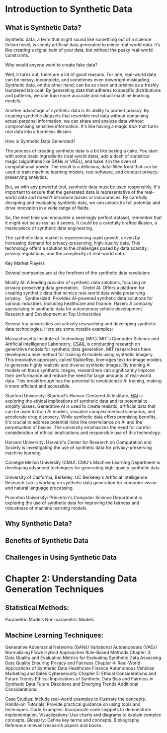 # Introduction to Synthetic Data #


## What is Synthetic Data? ##

Synthetic data, a term that might sound like something out of a science fiction novel, is simply artificial data generated to mimic real-world data. It’s like creating a digital twin of your data, but without the pesky real-world constraints.

Why would anyone want to create fake data?

Well, it turns out, there are a lot of good reasons. For one, real-world data can be messy, incomplete, and sometimes even downright misleading. Synthetic data, on the other hand, can be as clean and pristine as a freshly laundered lab coat. By generating data that adheres to specific distributions and patterns, we can train more accurate and robust machine learning models.

Another advantage of synthetic data is its ability to protect privacy. By creating synthetic datasets that resemble real data without containing actual personal information, we can share and analyze data without compromising sensitive information. It's like having a magic trick that turns real data into a harmless illusion.

How is Synthetic Data Generated?

The process of creating synthetic data is a bit like baking a cake. You start with some basic ingredients (real-world data), add a dash of statistical magic (algorithms like GANs or VAEs), and bake it in the oven of computational power. The result is a delicious, data-filled treat that can be used to train machine learning models, test software, and conduct privacy-preserving analytics.

But, as with any powerful tool, synthetic data must be used responsibly. It's important to ensure that the generated data is representative of the real-world data and doesn't introduce biases or inaccuracies. By carefully designing and evaluating synthetic data, we can unlock its full potential and drive innovation in a wide range of fields.

So, the next time you encounter a seemingly perfect dataset, remember that it might not be as real as it seems. It could be a carefully crafted illusion, a masterpiece of synthetic data engineering.


The synthetic data market is experiencing rapid growth, driven by increasing demand for privacy-preserving, high-quality data. This technology offers a solution to the challenges posed by data scarcity, privacy regulations, and the complexity of real-world data.   

Key Market Players

Several companies are at the forefront of the synthetic data revolution:

Mostly AI: A leading provider of synthetic data solutions, focusing on privacy-preserving data generation.   
Gretel AI: Offers a platform for creating synthetic data that mimics real-world data while preserving privacy.   
Synthesized: Provides AI-powered synthetic data solutions for various industries, including healthcare and finance.
Hazen: A company specializing in synthetic data for autonomous vehicle development.
Research and Development at Top Universities

Several top universities are actively researching and developing synthetic data technologies. Here are some notable examples:   

Massachusetts Institute of Technology (MIT): MIT's Computer Science and Artificial Intelligence Laboratory, [CSAIL](https://news.mit.edu/2023/synthetic-imagery-sets-new-bar-ai-training-efficiency-1120#:~:text=MIT%20CSAIL%20researchers%20innovate%20with,and%20bias%2Dreduced%20machine%20learning.) is conducting research on generative models for synthetic data generation.
MIT researchers have developed a new method for training AI models using synthetic imagery. This innovative approach, called StableRep, leverages text-to-image models to generate highly realistic and diverse synthetic images. By training AI models on these synthetic images, researchers can significantly improve their performance and reduce the need for large amounts of real-world data. This breakthrough has the potential to revolutionize AI training, making it more efficient and accessible.


Stanford University: Stanford's Human-Centered AI Institute, [HAI](https://stanmed.stanford.edu/generative-ai-synthetic-data-promise/) is exploring the ethical implications of synthetic data and its potential to amplify biases.
Generative AI is used to create realistic, artificial data that can be used to train AI models, visualize complex medical scenarios, and accelerate drug discovery. While synthetic data offers promising benefits, it's crucial to address potential risks like overreliance on AI and the perpetuation of biases. The university emphasizes the need for careful consideration of ethical implications and responsible use of this technology.


Harvard University: Harvard's Center for Research on Computation and Society is investigating the use of synthetic data for privacy-preserving machine learning.

Carnegie Mellon University (CMU): CMU's Machine Learning Department is developing advanced techniques for generating high-quality synthetic data.

University of California, Berkeley: UC Berkeley's Artificial Intelligence Research Lab is working on synthetic data generation for computer vision and natural language processing.

Princeton University: Princeton's Computer Science Department is exploring the use of synthetic data for improving the fairness and robustness of machine learning models.

## Why Synthetic Data? ##

## Benefits of Synthetic Data ##

## Challenges in Using Synthetic Data ##

# Chapter 2: Understanding Data Generation Techniques #
## Statistical Methods: ##
Parametric Models
Non-parametric Models
## Machine Learning Techniques: ##
Generative Adversarial Networks (GANs)
Variational Autoencoders (VAEs)
Normalizing Flows
Hybrid Approaches
Rule-Based Methods
Chapter 3: Data Quality and Evaluation
Metrics for Evaluating Synthetic Data
Assessing Data Quality
Ensuring Privacy and Fairness
Chapter 4: Real-World Applications of Synthetic Data
Healthcare
Finance
Autonomous Vehicles
Marketing and Sales
Cybersecurity
Chapter 5: Ethical Considerations and Future Trends
Ethical Implications of Synthetic Data
Bias and Fairness in Synthetic Data
Future Directions and Emerging Trends
Additional Considerations:

Case Studies: Include real-world examples to illustrate the concepts.
Hands-on Tutorials: Provide practical guidance on using tools and techniques.
Code Examples: Incorporate code snippets to demonstrate implementation.
Visualizations: Use charts and diagrams to explain complex concepts.
Glossary: Define key terms and concepts.
Bibliography: Reference relevant research papers and books.
